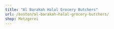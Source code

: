 ```yaml
---
title: "Al Barakah Halal Grocery Butchers"
url: /boston/al-barakah-halal-grocery-butchers/
shop: Metzgerei
---
```

